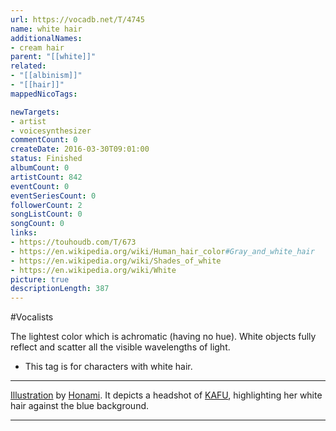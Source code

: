 ```yaml
---
url: https://vocadb.net/T/4745
name: white hair
additionalNames: 
- cream hair
parent: "[[white]]"
related:
- "[[albinism]]"
- "[[hair]]"
mappedNicoTags:

newTargets:
- artist
- voicesynthesizer
commentCount: 0
createDate: 2016-03-30T09:01:00
status: Finished
albumCount: 0
artistCount: 842
eventCount: 0
eventSeriesCount: 0
followerCount: 2
songListCount: 0
songCount: 0
links: 
- https://touhoudb.com/T/673
- https://en.wikipedia.org/wiki/Human_hair_color#Gray_and_white_hair
- https://en.wikipedia.org/wiki/Shades_of_white
- https://en.wikipedia.org/wiki/White
picture: true
descriptionLength: 387
---
```


#Vocalists

The lightest color which is achromatic (having no hue).
White objects fully reflect and scatter all the visible wavelengths of light.

- This tag is for characters with white hair.

---
[Illustration](https://piapro.jp/t/V_Hz) by [Honami](https://piapro.jp/honami_mm). It depicts a headshot of [KAFU](https://vocadb.net/Ar/83928), highlighting her white hair against the blue background.

---

